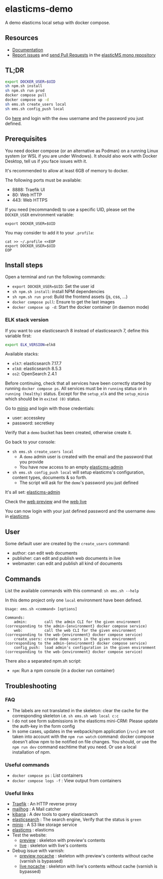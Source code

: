 # elasticms-demo

A demo elasticms local setup with docker compose.

Resources
---------

* [Documentation](https://ems-project.github.io/#/elasticms-cli/index)
* [Report issues](https://github.com/ems-project/elasticms/issues) and
  [send Pull Requests](https://github.com/ems-project/elasticms/pulls)
  in the [elasticMS mono repository](https://github.com/ems-project/elasticms)

## TL;DR
```bash
export DOCKER_USER=$UID
sh npm.sh install
sh npm.sh run prod
docker compose pull
docker compose up -d
sh ems.sh create_users local
sh ems.sh config_push local
```

Go [here](http://local.ems-demo-admin.localhost/login) and login with the `demo` username and the password you just defined.

## Prerequisites

You need docker compose (or an alternative as Podman) on a running Linux system (or WSL if you are under Windows). 
It should also work with Docker Desktop, tell us if you face issues with it.

It's recommended to allow at least 6GB of memory to docker.

The following ports must be available:
 * 8888: Traefik UI
 * 80: Web HTTP
 * 443: Web HTTPS

If you need (recommanded) to use a specific UID, please set the `DOCKER_USER` environment variable:

```terminal
export DOCKER_USER=$UID
```

You may consider to add it to your `.profile`:

```terminal
cat >> ~/.profile <<EOP
export DOCKER_USER=$UID
EOP
```

## Install steps

Open a terminal and run the following commands:
* `export DOCKER_USER=$UID`: Set the user id
* `sh npm.sh install`: install NPM dependencies
* `sh npm.sh run prod`: Build the frontend assets (js, css, ...)
* `docker compose pull`: Ensure to get the last images
* `docker compose up -d`: Start the docker container (in daemon mode)


### ELK stack version

If you want to use elasticsearch 8 instead of elasticsearch 7, define this variable first:
```bash
export ELK_VERSION=elk8
```

Available stacks:

 * `elk7`: elasticsearch 7.17.7
 * `elk8`: elasticsearch 8.5.3
 * `os2`: OpenSearch 2.4.1




Before continuing, check that all services have been correctly started by running `docker compose ps`. All services must be in `running` status or in `running (healthy)` status.
Except for the `setup_elk` and the `setup_minio` which should be in `exited (0)` status.

Go to [minio](http://minio.localhost/login) and login with those credentials:

* user: accesskey
* password: secretkey

Verify that a `demo` bucket has been created, otherwise create it.

Go back to your console:
 * `sh ems.sh create_users local`
   * A `demo` admin user is created with the email and the password that you provide
   * You have now access to an empty [elasticms-admin](http://local.ems-demo-admin.localhost/dashboard) 
 * `sh ems.sh config_push local` will setup elasticms's configuration, content types, documents & so forth.
     * The script will ask for the `demo`'s password you just defined

It's all set: [elasticms-admin](http://local.ems-demo-admin.localhost/dashboard)

Check the [web preview](http://local.preview-ems-demo-web.localhost/) and the [web live](http://local.live-ems-demo-web.localhost/)

You can now login with your just defined password and the username `demo` in [elasticms](http://local.ems-demo-admin.localhost/dashboard).

## User

Some default user are created by the `create_users` command:
- author: can edit web documents
- publisher: can edit and publish web documents in live
- webmaster: can edit and publish all kind of documents


## Commands

List the available commands with this command: `sh ems.sh --help`

In this demo project only one `local` environment have been defined.

```
Usage: ems.sh <command> [options]

Commands:
    admin:        call the admin CLI for the given environment (corresponding to the admin-{environment} docker compose service)
    web:          call the web CLI for the given environment (corresponding to the web-{environment} docker compose service)
    create_users: create demo users in the given environment (corresponding to the admin-{environment} docker compose service)
    config_push:  load admin's configuration in the given environment (corresponding to the web-{environment} docker compose service)
```

There also a separated npm.sh script:

- `npm`: Run a npm console (in a docker run container)

## Troubleshooting

### FAQ

- The labels are not translated in the skeleton: clear the cache for the corresponding skeleton i.e. `sh ems.sh web local c:c`
- I do not see form submissions in the elasticms mini-CRM: Please update the auth-key in the form config 
- In some cases, updates in the webpack/npm application (`/src`) are not taken into account with the `npm run watch` command: docker compose doesn't allow npm to be notified on file changes. You should, or use the `npm run dev` command eachtime that you need. Or use a local installation of npm.

### Useful commands

- `docker compose ps` : List containers
- `docker compose logs -f` : View output from containers

### Useful links

 - [Traefik](http://localhost:8888) : An HTTP reverse proxy
 - [mailhog](http://mailhog.localhost) : A Mail catcher
 - [kibana](http://kibana.localhost) : A dev tools to query elasticsearch
 - [elasticsearch](http://es.localhost/_cluster/health) : The search engine, Verify that the status is `green`
 - [minio](http://minio.localhost) : A S3 like storage service 
 - [elasticms](http://local.ems-demo-admin.localhost/dashboard) : elasticms
 - Test the website:
   - [preview](http://local.preview-ems-demo-web.localhost/) : skeleton with preview's contents 
   - [live](http://local.live-ems-demo-web.localhost/) : skeleton with live's contents
 - Debug issue with varnish:
   - [preview nocache](http://local.preview-ems-demo-web-nocache.localhost/) : skeleton with preview's contents without cache (varnish is bypassed)
   - [live nocache](http://local.live-ems-demo-web-nocache.localhost/) : skeleton with live's contents without cache (varnish is bypassed)
